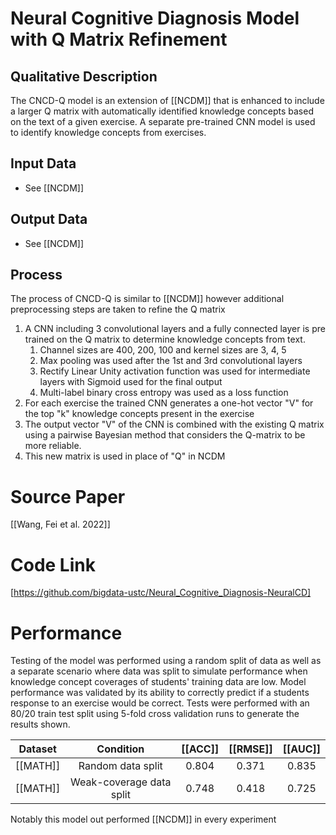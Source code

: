 # Neural Cognitive Diagnosis Model with Q Matrix Refinement
## Qualitative Description
The CNCD-Q model is an extension of [[NCDM]] that is enhanced to include a larger Q matrix with automatically identified knowledge concepts based on the text of a given exercise. A separate pre-trained CNN model is used to identify knowledge concepts from exercises.
## Input Data
- See [[NCDM]]
## Output Data
- See [[NCDM]]
## Process
 The process of CNCD-Q is similar to [[NCDM]] however additional preprocessing steps are taken to refine the Q matrix
 1. A CNN including 3 convolutional layers and a fully connected layer is pre trained on the Q matrix to determine knowledge concepts from text. 
	 1. Channel sizes are 400, 200, 100 and kernel sizes are 3, 4, 5
	 2. Max pooling was used after the 1st and 3rd convolutional layers
	 3. Rectify Linear Unity activation function was used for intermediate layers with Sigmoid used for the final output
	 4. Multi-label binary cross entropy was used as a loss function
2. For each exercise the trained CNN generates a one-hot vector "V" for the top "k" knowledge concepts present in the exercise
3. The output vector "V" of the CNN is combined with the existing Q matrix using a pairwise Bayesian method that considers the Q-matrix to be more reliable.
4. This new matrix is used in place of "Q" in NCDM
# Source Paper
[[Wang, Fei et al. 2022]]
# Code Link
[https://github.com/bigdata-ustc/Neural_Cognitive_Diagnosis-NeuralCD]
# Performance
Testing of the model was performed using a random split of data as well as a separate scenario where data was split to simulate performance when knowledge concept coverages of students' training data are low. Model performance was validated by its ability to correctly predict if a students response to an exercise would be correct. Tests were performed with an 80/20 train test split using 5-fold cross validation runs to generate the results shown.

| Dataset  |        Condition         | [[ACC]] | [[RMSE]] | [[AUC]] |
| :------: | :----------------------: | :-----: | :------: | :-----: |
| [[MATH]] |    Random data split     |  0.804  |  0.371   |  0.835  |
| [[MATH]] | Weak-coverage data split |  0.748  |  0.418   |  0.725  |
Notably this model out performed [[NCDM]] in every experiment
